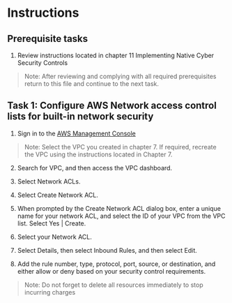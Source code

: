 # Instructions

## Prerequisite tasks

1. Review instructions located in chapter 11 Implementing Native Cyber Security Controls
> Note: After reviewing and complying with all required prerequisites return to this file and continue to the next task.

## Task 1: Configure AWS Network access control lists for built-in network security

1.	Sign in to the [AWS Management Console](https://console.aws.amazon.com/console/)
> Note: Select the VPC you created in chapter 7. If required, recreate the VPC using the instructions located in Chapter 7.

2.	Search for VPC, and then access the VPC dashboard.

4.	Select Network ACLs.

6.	Select Create Network ACL.

8.	When prompted by the Create Network ACL dialog box, enter a unique name for your network ACL, and select the ID of your VPC from the VPC list. Select Yes | Create.

10.	Select your Network ACL.

12.	Select Details, then select Inbound Rules, and then select Edit.

14.	Add the rule number, type, protocol, port, source, or destination, and either allow or deny based on your security control requirements.

> Note: Do not forget to delete all resources immediately to stop incurring charges
